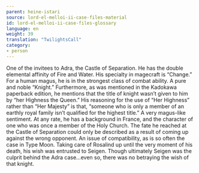 ```yaml
---
parent: heine-istari
source: lord-el-melloi-ii-case-files-material
id: lord-el-melloi-ii-case-files-glossary
language: en
weight: 39
translation: "TwilightsCall"
category:
- person
---
```


One of the invitees to Adra, the Castle of Separation.
He has the double elemental affinity of Fire and Water. His specialty in magecraft is “Change.”
For a human magus, he is in the strongest class of combat ability. A pure and noble “Knight.”
Furthermore, as was mentioned in the Kadokawa paperback edition, he mentions that the title of knight wasn’t given to him by “her Highness the Queen.” His reasoning for the use of “Her Highness” rather than “Her Majesty” is that, “someone who is only a member of an earthly royal family isn’t qualified for the highest title.” A very magus-like sentiment. At any rate, he has a background in France, and the character of one who was once a member of the Holy Church.
The fate he reached at the Castle of Separation could only be described as a result of coming up against the wrong opponent. An issue of compatibility, as is so often the case in Type Moon.
Taking care of Rosalind up until the very moment of his death, his wish was entrusted to Seigen. Though ultimately Seigen was the culprit behind the Adra case…even so, there was no betraying the wish of that knight.

